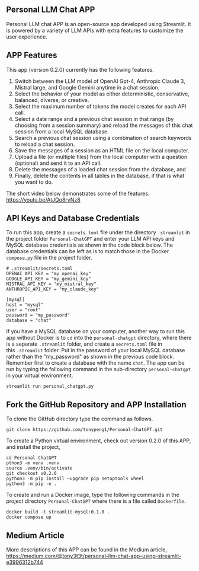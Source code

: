 ## Personal LLM Chat APP
Personal LLM chat APP is an open-source app developed using Streamlit. It is powered by a variety of LLM APIs with extra features to customize the user experience.

## APP Features

This app (version 0.2.0) currently has the following features.

1. Switch between the LLM model of OpenAI Gpt-4, Anthropic Claude 3, Mistral large, and Google Gemini anytime in a chat session.
2. Select the behavior of your model as either deterministic, conservative, balanced, diverse, or creative.
3. Select the maximum number of tokens the model creates for each API call.
4. Select a date range and a previous chat session in that range (by choosing from a session summary) and reload the messages of this chat session from a local MySQL database.
5. Search a previous chat session using a combination of search keywords to reload a chat session.
6. Save the messages of a session as an HTML file on the local computer.
7. Upload a file (or multiple files) from the local computer with a question (optional) and send it to an API call.
8. Delete the messages of a loaded chat session from the database, and
9. Finally, delete the contents in all tables in the database, if that is what you want to do.

The short video below demonstrates some of the features.
https://youtu.be/AtJQo8rvNz8

## API Keys and Database Credentials

To run this app, create a `secrets.toml` file under the directory `.streamlit` in the project folder `Personal-ChatGPT` and enter your LLM API keys and MySQL database credentials as shown in the code block below. The database credentials can be left as is to match those in the Docker `compose.py` file in the project folder.

```
# .streamlit/secrets.toml
OPENAI_API_KEY = "my_openai_key"
GOOGLE_API_KEY = "my_gemini_key"
MISTRAL_API_KEY = "my_mistral_key"
ANTHROPIC_API_KEY = "my_claude_key"

[mysql]
host = "mysql"
user = "root"
password = "my_password"
database = "chat"
```
If you have a MySQL database on your computer, another way to run this app without Docker is to `cd` into the `personal-chatgpt` directory, where there is a separate `.streamlit` folder, and create a `secrets.toml` file in this `.streamlit` folder. Put in the password of your local MySQL database rather than the "my_password" as shown in the previous code block. Remember first to create a database with the name `chat`. The app can be run by typing the following command in the sub-directory `personal-chatgpt` in your virtual environment.
```
streamlit run personal_chatgpt.py
```

## Fork the GitHub Repository and APP Installation
To clone the GitHub directory type the command as follows.
```
git clone https://github.com/tonypeng1/Personal-ChatGPT.git
```
To create a Python virtual environment, check out version 0.2.0 of this APP, and install the project,
```
cd Personal-ChatGPT
pthon3 -m venv .venv
source .venv/bin/activate
git checkout v0.2.0
python3 -m pip install –upgrade pip setuptools wheel
python3 -m pip -e .
```
To create and run a Docker image, type the following commands in the project directory `Personal-ChatGPT` where there is a file called `Dockerfile`.
```
docker build -t streamlit-mysql:0.1.0 .
docker compose up
```
## Medium Article
More descriptions of this APP can be found in the Medium article,
https://medium.com/@tony3t3t/personal-llm-chat-app-using-streamlit-e3996312b744